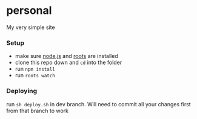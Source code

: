 # personal

My very simple site

### Setup

- make sure [node.js](http://nodejs.org) and [roots](http://roots.cx) are installed
- clone this repo down and `cd` into the folder
- run `npm install`
- run `roots watch`

### Deploying
run `sh deploy.sh` in dev branch. Will need to commit all your changes first from that branch to work